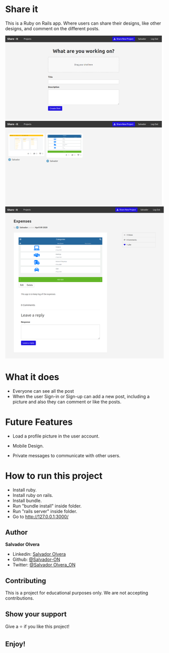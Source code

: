 # Share it 

This is a Ruby on Rails app. Where users can share their designs, like other designs, and comment on the different posts.

![](media/shot-1.png)
![](media/shot-2.png)
![](media/shot-3.png)


# What it does

- Everyone can see all the post
- When the user Sign-in or Sign-up can add a new post, including a picture and also they can comment or like the posts.

# Future Features

- Load a profile picture in the user account.

- Mobile Design.

- Private messages to communicate with other users.

# How to run this project

- Install ruby.
- Install ruby on rails.
- Install bundle.
- Run "bundle install" inside folder.
- Run "rails server" inside folder.
- Go to http://127.0.0.1:3000/


## Author

**Salvador Olvera**
- Linkedin: [Salvador Olvera](https://www.linkedin.com/in/salvador-olvera-n)
- Github: [@Salvador-ON](https://github.com/Salvador-ON)
- Twitter: [@Salvador Olvera_ON](https://twitter.com/Salvador_ON) 


## Contributing

This is a project for educational purposes only. We are not accepting contributions.


## Show your support

Give a ⭐️ if you like this project!

## Enjoy!
